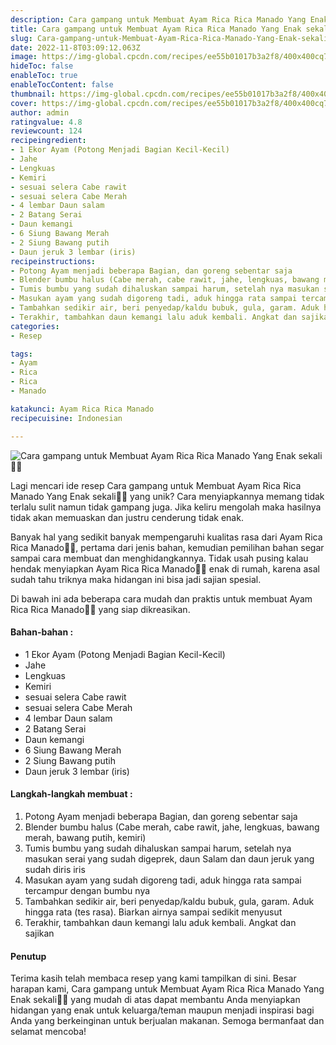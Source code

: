 ```yaml
---
description: Cara gampang untuk Membuat Ayam Rica Rica Manado Yang Enak sekali"
title: Cara gampang untuk Membuat Ayam Rica Rica Manado Yang Enak sekali
slug: Cara-gampang-untuk-Membuat-Ayam-Rica-Rica-Manado-Yang-Enak-sekali
date: 2022-11-8T03:09:12.063Z
image: https://img-global.cpcdn.com/recipes/ee55b01017b3a2f8/400x400cq70/photo.jpg
hideToc: false
enableToc: true
enableTocContent: false
thumbnail: https://img-global.cpcdn.com/recipes/ee55b01017b3a2f8/400x400cq70/photo.jpg
cover: https://img-global.cpcdn.com/recipes/ee55b01017b3a2f8/400x400cq70/photo.jpg
author: admin
ratingvalue: 4.8
reviewcount: 124
recipeingredient:
- 1 Ekor Ayam (Potong Menjadi Bagian Kecil-Kecil)
- Jahe
- Lengkuas
- Kemiri
- sesuai selera Cabe rawit
- sesuai selera Cabe Merah
- 4 lembar Daun salam
- 2 Batang Serai
- Daun kemangi
- 6 Siung Bawang Merah
- 2 Siung Bawang putih
- Daun jeruk 3 lembar (iris)
recipeinstructions:
- Potong Ayam menjadi beberapa Bagian, dan goreng sebentar saja
- Blender bumbu halus (Cabe merah, cabe rawit, jahe, lengkuas, bawang merah, bawang putih, kemiri)
- Tumis bumbu yang sudah dihaluskan sampai harum, setelah nya masukan serai yang sudah digeprek, daun Salam dan daun jeruk yang sudah diris iris
- Masukan ayam yang sudah digoreng tadi, aduk hingga rata sampai tercampur dengan bumbu nya
- Tambahkan sedikir air, beri penyedap/kaldu bubuk, gula, garam. Aduk hingga rata (tes rasa). Biarkan airnya sampai sedikit menyusut
- Terakhir, tambahkan daun kemangi lalu aduk kembali. Angkat dan sajikan
categories:
- Resep

tags:
- Ayam
- Rica
- Rica
- Manado

katakunci: Ayam Rica Rica Manado
recipecuisine: Indonesian

---
```


![Cara gampang untuk Membuat Ayam Rica Rica Manado Yang Enak sekali👩‍🍳](https://img-global.cpcdn.com/recipes/ee55b01017b3a2f8/400x400cq70/photo.jpg)

Lagi mencari ide resep Cara gampang untuk Membuat Ayam Rica Rica Manado Yang Enak sekali👩‍🍳 yang unik? Cara menyiapkannya memang tidak terlalu sulit namun tidak gampang juga. Jika keliru mengolah maka hasilnya tidak akan memuaskan dan justru cenderung tidak enak.

Banyak hal yang sedikit banyak mempengaruhi kualitas rasa dari Ayam Rica Rica Manado👩‍🍳, pertama dari jenis bahan, kemudian pemilihan bahan segar sampai cara membuat dan menghidangkannya. Tidak usah pusing kalau hendak menyiapkan Ayam Rica Rica Manado👩‍🍳 enak di rumah, karena asal sudah tahu triknya maka hidangan ini bisa jadi sajian spesial.

Di bawah ini ada beberapa cara mudah dan praktis untuk membuat Ayam Rica Rica Manado👩‍🍳 yang siap dikreasikan.

<!--inarticleads1-->

#### Bahan-bahan :

- 1 Ekor Ayam (Potong Menjadi Bagian Kecil-Kecil)
- Jahe
- Lengkuas
- Kemiri
- sesuai selera Cabe rawit
- sesuai selera Cabe Merah
- 4 lembar Daun salam
- 2 Batang Serai
- Daun kemangi
- 6 Siung Bawang Merah
- 2 Siung Bawang putih
- Daun jeruk 3 lembar (iris)

<!--inarticleads2-->

#### Langkah-langkah membuat :

1. Potong Ayam menjadi beberapa Bagian, dan goreng sebentar saja
1. Blender bumbu halus (Cabe merah, cabe rawit, jahe, lengkuas, bawang merah, bawang putih, kemiri)
1. Tumis bumbu yang sudah dihaluskan sampai harum, setelah nya masukan serai yang sudah digeprek, daun Salam dan daun jeruk yang sudah diris iris
1. Masukan ayam yang sudah digoreng tadi, aduk hingga rata sampai tercampur dengan bumbu nya
1. Tambahkan sedikir air, beri penyedap/kaldu bubuk, gula, garam. Aduk hingga rata (tes rasa). Biarkan airnya sampai sedikit menyusut
1. Terakhir, tambahkan daun kemangi lalu aduk kembali. Angkat dan sajikan

#### Penutup

Terima kasih telah membaca resep yang kami tampilkan di sini. Besar harapan kami, Cara gampang untuk Membuat Ayam Rica Rica Manado Yang Enak sekali👩‍🍳 yang mudah di atas dapat membantu Anda menyiapkan hidangan yang enak untuk keluarga/teman maupun menjadi inspirasi bagi Anda yang berkeinginan untuk berjualan makanan. Semoga bermanfaat dan selamat mencoba!